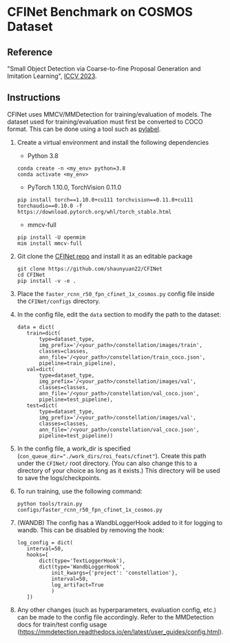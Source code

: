 # CFINet Benchmark on COSMOS Dataset

## Reference
"Small Object Detection via Coarse-to-fine Proposal Generation and Imitation Learning", [ICCV 2023](https://openaccess.thecvf.com/content/ICCV2023/html/Yuan_Small_Object_Detection_via_Coarse-to-fine_Proposal_Generation_and_Imitation_Learning_ICCV_2023_paper.html).

## Instructions
CFINet uses MMCV/MMDetection for training/evaluation of models. The dataset used for training/evaluation must first be converted to COCO format. This can be done using a tool such as [pylabel](https://github.com/pylabel-project/pylabel).

1. Create a virtual environment and install the following dependencies
    - Python 3.8
    ```
    conda create -n <my_env> python=3.8
    conda activate <my_env>
    ```
    - PyTorch 1.10.0, TorchVision 0.11.0
    ```
    pip install torch==1.10.0+cu111 torchvision==0.11.0+cu111 torchaudio==0.10.0 -f https://download.pytorch.org/whl/torch_stable.html
    ```
    - mmcv-full
    ```
    pip install -U openmim
    mim install mmcv-full
    ```
    
2. Git clone the [CFINet repo](https://github.com/shaunyuan22/CFINet/tree/master) and install it as an editable package
   ```
   git clone https://github.com/shaunyuan22/CFINet
   cd CFINet
   pip install -v -e .
   ```

3. Place the `faster_rcnn_r50_fpn_cfinet_1x_cosmos.py` config file inside the `CFINet/configs` directory.
   
4. In the config file, edit the `data` section to modify the path to the dataset:
   ```
   data = dict(
      train=dict(
          type=dataset_type,
          img_prefix='/<your_path>/constellation/images/train',
          classes=classes,
          ann_file='/<your_path>/constellation/train_coco.json',
          pipeline=train_pipeline),
      val=dict(
          type=dataset_type,
          img_prefix='/<your_path>/constellation/images/val',
          classes=classes,
          ann_file='/<your_path>/constellation/val_coco.json',
          pipeline=test_pipeline),
      test=dict(
          type=dataset_type,
          img_prefix='/<your_path>/constellation/images/val',
          classes=classes,
          ann_file='/<your_path>/constellation/val_coco.json',
          pipeline=test_pipeline))
   ```

5. In the config file, a work_dir is specified (`con_queue_dir="./work_dirs/roi_feats/cfinet"`). Create this path under the `CFINet/` root directory. (You can also change this to a directory of your choice as long as it exists.) This directory will be used to save the logs/checkpoints.

6. To run training, use the following command:
   ```
   python tools/train.py configs/faster_rcnn_r50_fpn_cfinet_1x_cosmos.py
   ```
   
7. (WANDB) The config has a WandbLoggerHook added to it for logging to wandb. This can be disabled by removing the hook:
   ```
   log_config = dict(
      interval=50,
      hooks=[
          dict(type='TextLoggerHook'),
          dict(type='WandbLoggerHook',
              init_kwargs={'project': 'constellation'},
              interval=50,
              log_artifact=True
              )
      ])
   ```

8. Any other changes (such as hyperparameters, evaluation config, etc.) can be made to the config file accordingly. Refer to the MMDetection docs for train/test config usage (https://mmdetection.readthedocs.io/en/latest/user_guides/config.html).